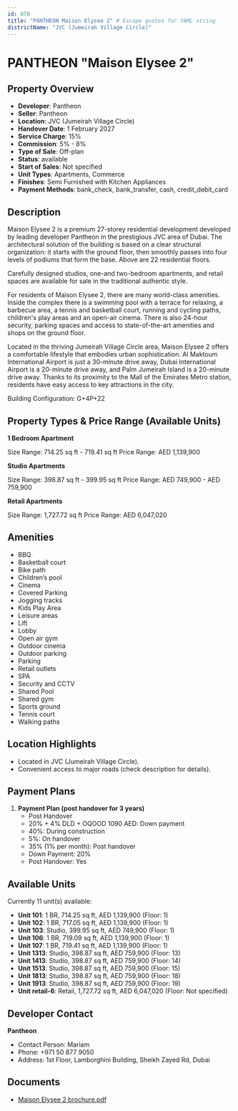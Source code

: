 ```yaml
---
id: 870
title: "PANTHEON Maison Elysee 2" # Escape quotes for YAML string
districtName: "JVC (Jumeirah Village Circle)"
---
```


# PANTHEON "Maison Elysee 2"

## Property Overview
- **Developer**: Pantheon
- **Seller**: Pantheon
- **Location**: JVC (Jumeirah Village Circle)
- **Handover Date**: 1 February 2027
- **Service Charge**: 15%
- **Commission**: 5% - 8%
- **Type of Sale**: Off-plan
- **Status**: available
- **Start of Sales**: Not specified
- **Unit Types**: Apartments, Commerce
- **Finishes**: Semi Furnished with Kitchen Appliances
- **Payment Methods**: bank_check, bank_transfer, cash, credit_debit_card

## Description
Maison Elysee 2 is a premium 27-storey residential development developed by leading developer Pantheon in the prestigious JVC area of Dubai. The architectural solution of the building is based on a clear structural organization: it starts with the ground floor, then smoothly passes into four levels of podiums that form the base. Above are 22 residential floors.

Carefully designed studios, one-and two-bedroom apartments, and retail spaces are available for sale in the traditional authentic style.

For residents of Maison Elysee 2, there are many world-class amenities. Inside the complex there is a swimming pool with a terrace for relaxing, a barbecue area, a tennis and basketball court, running and cycling paths, children's play areas and an open-air cinema. There is also 24-hour security, parking spaces and access to state-of-the-art amenities and shops on the ground floor.

Located in the thriving Jumeirah Village Circle area, Maison Elysee 2 offers a comfortable lifestyle that embodies urban sophistication. Al Maktoum International Airport is just a 30-minute drive away, Dubai International Airport is a 20-minute drive away, and Palm Jumeirah Island is a 20-minute drive away. Thanks to its proximity to the Mall of the Emirates Metro station, residents have easy access to key attractions in the city.

Building Configuration: G+4P+22

## Property Types & Price Range (Available Units)
**1 Bedroom Apartment**

Size Range: 714.25 sq ft - 719.41 sq ft
Price Range: AED 1,139,900

**Studio Apartments**

Size Range: 398.87 sq ft - 399.95 sq ft
Price Range: AED 749,900 - AED 759,900

**Retail Apartments**

Size Range: 1,727.72 sq ft
Price Range: AED 6,047,020

## Amenities
- BBQ
- Basketball court
- Bike path
- Children’s pool
- Cinema
- Covered Parking
- Jogging tracks
- Kids Play Area
- Leisure areas
- Lift
- Lobby
- Open air gym
- Outdoor cinema
- Outdoor parking
- Parking
- Retail outlets
- SPA
- Security and CCTV
- Shared Pool
- Shared gym
- Sports ground
- Tennis court
- Walking paths

## Location Highlights
- Located in JVC (Jumeirah Village Circle).
- Convenient access to major roads (check description for details).

## Payment Plans
1. **Payment Plan (post handover for 3 years)**
   - Post Handover
   - 20% + 4% DLD + OQOOD 1090 AED: Down payment
   - 40%: During construction
   - 5%: On handover
   - 35% (1% per month): Post handover
   - Down Payment: 20%
   - Post Handover: Yes

## Available Units
Currently 11 unit(s) available:
- **Unit 101**: 1 BR, 714.25 sq ft, AED 1,139,900 (Floor: 1)
- **Unit 102**: 1 BR, 717.05 sq ft, AED 1,139,900 (Floor: 1)
- **Unit 103**: Studio, 399.95 sq ft, AED 749,900 (Floor: 1)
- **Unit 106**: 1 BR, 719.09 sq ft, AED 1,139,900 (Floor: 1)
- **Unit 107**: 1 BR, 719.41 sq ft, AED 1,139,900 (Floor: 1)
- **Unit 1313**: Studio, 398.87 sq ft, AED 759,900 (Floor: 13)
- **Unit 1413**: Studio, 398.87 sq ft, AED 759,900 (Floor: 14)
- **Unit 1513**: Studio, 398.87 sq ft, AED 759,900 (Floor: 15)
- **Unit 1813**: Studio, 398.87 sq ft, AED 759,900 (Floor: 18)
- **Unit 1913**: Studio, 398.87 sq ft, AED 759,900 (Floor: 19)
- **Unit retail-6**: Retail, 1,727.72 sq ft, AED 6,047,020 (Floor: Not specified)

## Developer Contact
**Pantheon**
- Contact Person: Mariam
- Phone: +971 50 877 9050
- Address: 1st Floor, Lamborghini Building, Sheikh Zayed Rd, Dubai

## Documents
- [Maison Elysee 2 brochure.pdf](https://cdn.geniemap.net/2024/05/22/TPs0ZNhYGWCk39ylod9T25dsbODoEt2l2lm4HpQd.pdf)
